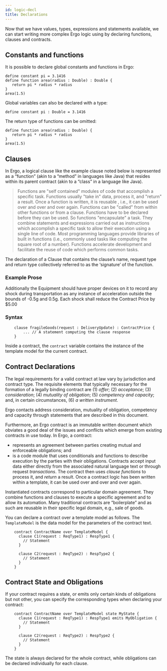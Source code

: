 ```yaml
---
id: logic-decl
title: Declarations
---
```


Now that we have values, types, expressions and statements available, we can start writing more complex Ergo logic using by declaring functions, clauses and contracts.

## Constants and functions

It is possible to declare global constants and functions in Ergo:

```ergo
define constant pi = 3.1416
define function area(radius : Double) : Double {
   return pi * radius * radius
}
area(1.5)
```

Global variables can also be declared with a type:

```ergo
define constant pi : Double = 3.1416
```

The return type of functions can be omitted:

```ergo
define function area(radius : Double) {
   return pi * radius * radius
}
area(1.5)
```

## Clauses

In Ergo, a logical clause like the example clause noted below is represented as a “function” (akin to a “method” in languages like Java) that resides within its parent contract (akin to a “class” in a language like Java). 

> Functions are "self contained" modules of code that accomplish a specific task. Functions usually "take in" data, process it, and "return" a result. Once a function is written, it is reusable , i.e., it can be used over and over and over again. 
> Functions can be "called" from within other functions or from a clause. 
> Functions have to be declared before they can be used. So functions "encapsulate" a task. They combine statements and expressions carried out as instructions which accomplish a specific task to allow their execution using a single line of code. Most programming languages provide libraries of built in functions (i.e., commonly used tasks like computing the square root of a number). 
> Functions accelerate development and facilitate the reuse of code which performs common tasks. 

The declaration of a Clause that contains the clause’s name, request type and return type collectively referred to as the ‘signature’ of the function. 

### Example Prose

Additionally the Equipment should have proper devices on it to record any shock during transportation as any instance of acceleration outside the bounds of -0.5g and 0.5g. Each shock shall reduce the Contract Price by $5.00

### Syntax

```ergo
    clause fragileGoods(request : DeliveryUpdate) : ContractPrice {
        ... // A statement computing the clause response
    }
```

Inside a contract, the `contract` variable contains the instance of the template model for the current contract.

## Contract Declarations

The legal requirements for a valid contract at law vary by jurisdiction and contract type. The requisite elements that typically necessary for the formation of a legally binding contract are (1) _offer_; (2) _acceptance_; (3) _consideration_; (4) _mutuality of obligation_; (5) _competency and capacity_; and, in certain circumstances, (6) _a written instrument_.

Ergo contacts address consideration, mutuality of obligation, competency and capacity through statements that are described in this document.

Furthermore, an Ergo contract is an immutable written document which obviates a good deal of the issues and conflicts which emerge from existing contracts in use today. In Ergo, a contract:
- represents an agreement between parties creating mutual and enforceable obligations; and
- is a code module that uses conditionals and functions to describe execution by the parties with their obligations. Contracts accept input data either directly from the associated natural language text or through request _transactions_. The contract then uses _clause functions_ to process it, and _return_ a result. 
Once a contract logic has been written within a template, it can be used over and over and over again. 

Instantiated contracts correspond to particular domain agreement. They combine functions and clauses to execute a specific agreement and to allow its automation. Many traditional contracts are “boilerplate” and as such are reusable in their specific legal domain, e.g., sale of goods.

You can declare a contract over a template model as follows. The `TemplateModel` is the data model for the parameters of the contract text.

```ergo
    contract ContractName over TemplateModel {
      clause C1(request : ReqType1) : RespType1 {
        // Statement
      }

      clause C2(request : ReqType2) : RespType2 {
        // Statement
      }
    }
```
 
## Contract State and Obligations

If your contract requires a state, or emits only certain kinds of obligations but not other, you can specify the corresponding types when declaring your contract:

```ergo
    contract ContractName over TemplateModel state MyState {
      clause C1(request : ReqType1) : RespType1 emits MyObligation {
        // Statement
      }

      clause C2(request : ReqType2) : RespType2 {
        // Statement
      }
    }
```

The state is always declared for the whole contract, while obligations can be declared individually for each clause.

